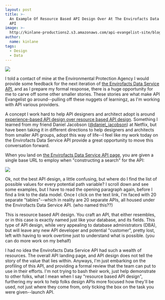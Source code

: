 ```yaml
---
layout: post
title: >-
  An Example Of Resource Based API Design Over At The Envirofacts Data Service
  API
image: >-
  http://kinlane-productions2.s3.amazonaws.com/api-evangelist-site/blog/280px-Environmental_Protection_Agency_logo.svg.png
author:
  name: kinlane
tags:
  - Design
  - Data
---
```

[![](http://kinlane-productions2.s3.amazonaws.com/api-evangelist-site/blog/280px-Environmental_Protection_Agency_logo.svg.png)](http://www.epa.gov/)

I told a contact of mine at the Environmental Protection Agency I would provide some feedback for the next iteration of [the Envirofacts Data Service API](http://www.epa.gov/enviro/facts/services.html#uvindex), and as I prepare my formal response, there is a huge opportunity for me to carve off some other smaller stories. These stories are what make API Evangelist go around--pulling off these nuggets of learningz, as I'm working with API various providers. 

A concept I work hard to help API designers and architect adopt is around [experience-based API design over resource based API design](http://thenextweb.com/dd/2013/12/17/future-api-design-orchestration-layer/). Something I learned from my friend Daniel Jacobson ([@daniel\_jacobson](https://twitter.com/daniel_jacobson)) at Netflix, but have been taking it in different directions to help designers and architects from smaller API groups, adopt this way of life--I feel like my work today on the Envirofacts Data Service API provide a great opportunity to move this conversation forward.

When you land on [the Envirofacts Data Service API page](http://www.epa.gov/enviro/facts/services.html), you are given a single base URL to employ when "constructing a search" for the API:

![](http://kinlane-productions2.s3.amazonaws.com/api-evangelist-site/blog/epa-envirofacts-api-base-url.gif)

Ok, not the best API design, a little confusing, but where do I find the list of possible values for every potential path variable? I scroll down and see some examples, but I have to read the opening paragraph again, before I find a link to the data model. Once I click on the text link, I'm faced with 20 separate "tables"--which in reality are 20 separate APIs, all housed under the Envirofacts Data Service API. (who named this??)

This is resource based API design. You craft an API, that either resembles, or in this case is exactly named just like your database, and its fields. This type of API design, while very appealing to database administrators (DBA), but will leave any new API developer and potential "customer", pretty lost, left with having to work overtime just to understand what is possible. (you can do more work on my behalf)

I had no idea the Envirofacts Data Service API had such a wealth of resources. The overall API landing page, and API design does not tell the story of the value that lies within. Anyways, I'm just embarking on the profiling of this API, and providing a formal review that the team can put to use in their efforts. I'm not trying to bash their work, just help demonstrate to other folks, what I mean when I say "resource based API design", furthering my work to help folks design APIs more focused how they'll be used, not just where they come from, only ticking the box on the task you were given--launch API.